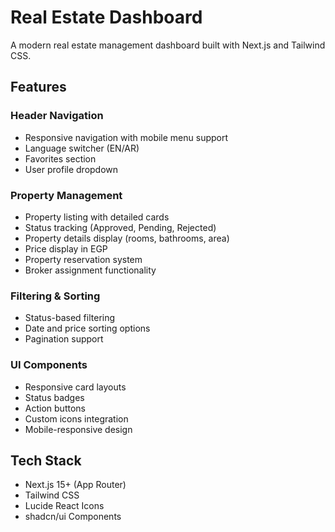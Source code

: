 # Real Estate Dashboard

A modern real estate management dashboard built with Next.js and Tailwind CSS.

## Features

### Header Navigation

-   Responsive navigation with mobile menu support
-   Language switcher (EN/AR)
-   Favorites section
-   User profile dropdown

### Property Management

-   Property listing with detailed cards
-   Status tracking (Approved, Pending, Rejected)
-   Property details display (rooms, bathrooms, area)
-   Price display in EGP
-   Property reservation system
-   Broker assignment functionality

### Filtering & Sorting

-   Status-based filtering
-   Date and price sorting options
-   Pagination support

### UI Components

-   Responsive card layouts
-   Status badges
-   Action buttons
-   Custom icons integration
-   Mobile-responsive design

## Tech Stack

-   Next.js 15+ (App Router)
-   Tailwind CSS
-   Lucide React Icons
-   shadcn/ui Components
